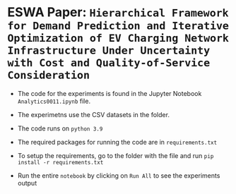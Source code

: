 # ESWA Paper: `Hierarchical Framework for Demand Prediction and Iterative Optimization of EV Charging Network Infrastructure Under Uncertainty with Cost and Quality-of-Service Consideration`


- The code for the experiments is found in the Jupyter Notebook `Analytics0011.ipynb` file.

- The experimetns use the CSV datasets in the folder.

- The code runs on `python 3.9`

- The required packages for running the code are in `requirements.txt`

- To setup the requirements, go to the folder with the file and run `pip install -r requirements.txt`

- Run the entire `notebook` by clicking on `Run All` to see the experiments output
